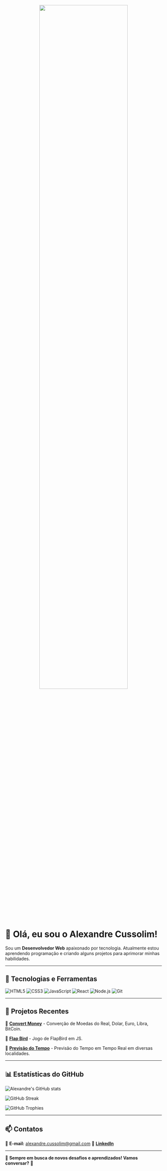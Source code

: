 <p align="center">
  <a href="https://github.com/Alexandre-cussolim">
    <img src="https://i.postimg.cc/N0WhB5Jr/banner-1.png" width="75%">
  </a>
</p>

# 👋 Olá, eu sou o Alexandre Cussolim!

Sou um **Desenvolvedor Web** apaixonado por tecnologia. Atualmente estou aprendendo programação e criando alguns projetos para aprimorar minhas habilidades.

---

## 🚀 Tecnologias e Ferramentas

![HTML5](https://img.shields.io/badge/HTML-239120?style=for-the-badge&logo=html5&logoColor=white)
![CSS3](https://img.shields.io/badge/CSS3-1572B6?style=for-the-badge&logo=css3&logoColor=white)
![JavaScript](https://img.shields.io/badge/JavaScript-323330?style=for-the-badge&logo=javascript&logoColor=F7DF1E)
![React](https://img.shields.io/badge/React-20232A?style=for-the-badge&logo=react&logoColor=61DAFB)
![Node.js](https://img.shields.io/badge/Node.js-43853D?style=for-the-badge&logo=node.js&logoColor=white)
![Git](https://img.shields.io/badge/Git-F05032?style=for-the-badge&logo=git&logoColor=white)

---

## 🚀 Projetos Recentes

🔹 [**Convert Money**](https://alexandre-cussolim.github.io/Convert_Money/) - Converção de Moedas do Real, Dolar, Euro, Libra, BitCoin. 

🔹 [**Flap Bird**](https://alexandre-cussolim.github.io/Projeto_Flapbird/) - Jogo de FlapBird em JS.

🔹 [**Previsão do Tempo**](https://alexandre-cussolim.github.io/Previsao_do_Tempo/) - Previsão do Tempo em Tempo Real em diversas localidades.



---

## 📊 Estatísticas do GitHub

![Alexandre's GitHub stats](https://github-readme-stats.vercel.app/api?username=Alexandre-cussolim&show_icons=true&theme=radical)

![GitHub Streak](https://streak-stats.demolab.com/?user=Alexandre-cussolim&theme=radical)

![GitHub Trophies](https://github-profile-trophy.vercel.app/?username=Alexandre-cussolim&theme=darkhub)

---

## 📫 Contatos

📧 **E-mail:** alexandre.cussolim@gmail.com 
💼 [**LinkedIn**](https://www.linkedin.com/in/alexandre-cussolim/)  

---

🔹 **Sempre em busca de novos desafios e aprendizados! Vamos conversar?** 🚀
